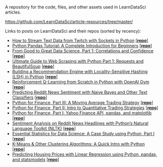 A repository for the code, files, and other assets used in LearnDataSci articles.

https://github.com/LearnDataSci/article-resources/tree/master/

Links to posts on LearnDataSci and their repos (sorted by recency):
+ [How to Stream Text Data from Twitch with Sockets in Python](https://learndatasci.com/tutorials/how-stream-text-data-twitch-sockets-python/) [[<b>repo</b>](../../tree/master/How%20to%20Stream%20Text%20Data%20from%20Twitch%20with%20Sockets%20in%20Python)]
+ [Python Pandas Tutorial: A Complete Introduction for Beginners](https://www.learndatasci.com/tutorials/python-pandas-tutorial-complete-introduction-for-beginners/) [[<b>repo</b>](../../tree/master/Python%20Pandas%20Tutorial%20A%20Complete%20Introduction%20for%20Beginners)]
+ [From Good to Great Data Science, Part 1: Correlations and Confidence](https://www.learndatasci.com/tutorials/good-great-data-science-correlations-and-confidence/) [[<b>repo</b>](../../tree/master/From%20Good%20to%20Great%20Data%20Science%2C%20Part%201%20Correlations%20and%20Confidence)]
+ [Ultimate Guide to Web Scraping with Python Part 1: Requests and BeautifulSoup](https://www.learndatasci.com/tutorials/ultimate-guide-web-scraping-w-python-requests-and-beautifulsoup/) [[<b>repo</b>](../../tree/master/Ultimate%20Guide%20to%20Web%20Scraping/Part%201%20-%20Requests%20and%20BeautifulSoup)]
+ [Building a Recommendation Engine with Locality-Sensitive Hashing (LSH) in Python](https://www.learndatasci.com/tutorials/building-recommendation-engine-locality-sensitive-hashing-lsh-python/) [[<b>repo</b>](../../tree/master/LSH%20Recommendation%20Engine)]
+ [Reinforcement Q-Learning from Scratch in Python with OpenAI Gym](https://www.learndatasci.com/tutorials/reinforcement-q-learning-scratch-python-openai-gym/) [[<b>repo</b>](../../tree/master/Intro%20to%20Reinforcement%20Q-Learning)]
+ [Predicting Reddit News Sentiment with Naive Bayes and Other Text Classifiers](https://www.learndatasci.com/tutorials/predicting-reddit-news-sentiment-naive-bayes-text-classifiers/) [[<b>repo</b>](../../tree/master/Predicting%20Reddit%20News%20Sentiment)]
+ [Python for Finance, Part III: A Moving Average Trading Strategy](https://www.learndatasci.com/python-finance-part-3-moving-average-trading-strategy/) [[<b>repo</b>](../../tree/master/Python%20for%20Finance%2C%20Part%203)]
+ [Python for Finance, Part II: Intro to Quantitative Trading Strategies](https://www.learndatasci.com/python-finance-part-2-intro-quantitative-trading-strategies/) [[<b>repo</b>](../../tree/master/Python%20for%20Finance%2C%20Part%202)]
+ [Python for Finance, Part I: Yahoo Finance API, pandas, and matplotlib](https://www.learndatasci.com/python-finance-part-yahoo-finance-api-pandas-matplotlib/) [[<b>repo</b>](../../tree/master/Python%20For%20Finance%2C%20Part%20I)]
+ [Sentiment Analysis on Reddit News Headlines with Python’s Natural Language Toolkit (NLTK)](https://www.learndatasci.com/sentiment-analysis-reddit-headlines-pythons-nltk/) [[<b>repo</b>](../../tree/master/Sentiment%20Analysis%20on%20Reddit%20Headlines%20with%20NLTK)]
+ [Essential Statistics for Data Science: A Case Study using Python, Part I](https://www.learndatasci.com/data-science-statistics-using-python/) [[<b>repo</b>](../../tree/master/Essential%20Statistics)]
+ [K-Means & Other Clustering Algorithms: A Quick Intro with Python](https://www.learndatasci.com/k-means-clustering-algorithms-python-intro/) [[<b>repo</b>](../../tree/master/K-Means%20Clustering)]
+ [Predicting Housing Prices with Linear Regression using Python, pandas, and statsmodels](https://www.learndatasci.com/predicting-housing-prices-linear-regression-using-python-pandas-statsmodels/) [[<b>repo</b>](../../tree/master/Housing%20Price%20Index%20Regression)]

